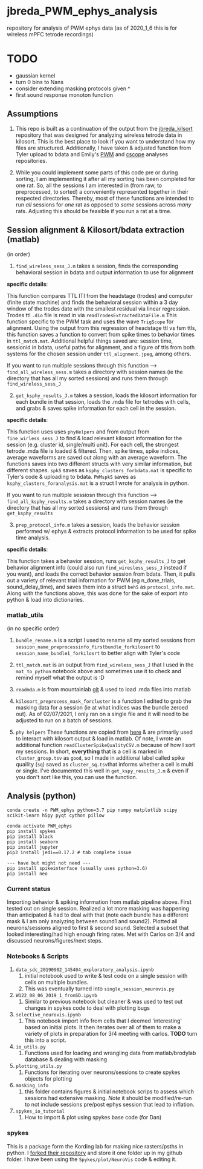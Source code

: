 # jbreda_PWM_ephys_analysis

repository for analysis of PWM ephys data (as of 2020_1_6 this is for wireless mPFC tetrode recordings)

# TODO
* gaussian kernel
* turn 0 bins to Nans
* consider extending masking protocols given ^
* first sound response monoton function

## Assumptions

1. This repo is built as a continuation of the output from the [jbreda_kilsort](https://github.com/Brody-Lab/jbreda_kilosort) repository that was designed for analyzing wireless tetrode data in kilosort. This is the best place to look if you want to understand how my files are structured. Additionally, I have taken & adjusted function from Tyler upload to bdata and Emily's [PWM](https://github.com/Brody-Lab/emilyjanedennis_PWManalysis/blob/master/find_wireless_sess.m) and [cscope](https://github.com/Brody-Lab/cscope) analyses repositories.

2. While you could implement some parts of this code pre or during sorting, I am implementing it after all my sorting has been completed for one rat. So, all the sessions I am interested in (from raw, to preprocessed, to sorted) a conveniently represented together in their respected directories. Thereby, most of these functions are intended to run *all* sessions for *one* rat as opposed to *some* sessions across *many* rats. Adjusting this should be feasible if you run a rat at a time.


## Session alignment & Kilosort/bdata extraction (matlab)
(in order)
1. `find_wireless_sess_J.m` takes a session, finds the corresponding behavioral session in bdata and output information to use for alignment

  **specific details**:

  This function compares TTL ITI from the headstage (trodes) and computer (finite state machine) and finds the behavioral session within a 3 day window of the trodes date with the smallest residual via linear regression. Trodes ttl `.dio` file is read in via `readTrodesExtractedDataFile.m` This function specific to the PWM task and uses the wave `TrigScope` for alignment. Using the output from this regression of headstage ttl vs fsm ttls, this function saves a function to convert from spike times to behavior times in `ttl_match.mat`. Additional helpful things saved are: session time, sessionid in bdata, useful paths for alignment, and a figure of ttls from both systems for the chosen session under `ttl_alignment.jpeg`, among others.

  If you want to run multiple sessions through this function --> `find_all_wireless_sess.m` takes a directory with session names (ie the directory that has all my sorted sessions) and runs them through `find_wireless_sess_J`


2. `get_ksphy_results_J.m` takes a session, loads the kilosort information for each bundle in that session, loads the .mda file for tetrodes with cells, and grabs & saves spike information for each cell in the session.

  **specific details**:

  This function uses uses `phyHelpers` and  from output from `fine_wirless_sess_J` to find & load relevant kilosort information for the session (e.g. cluster id, single/multi unit). For each cell, the strongest tetrode .mda file is loaded & filtered. Then, spike times, spike indices, average waveforms are saved out along with an average waveform. The functions saves into two different structs with very similar information, but different shapes. `spkS` saves as `ksphy_clusters_forbdata.mat` is specific to Tyler's code & uploading to bdata. `PWMspkS` saves as `ksphy_clusters_foranalysis.mat` is a struct I wrote for analysis in python.

  If you want to run multiple sessiosn through this function --> `find_all_ksphy_results.m` takes a directory with session names (ie the directory that has all my sorted sessions) and runs them through `get_ksphy_results`

3. `prep_protocol_info.m` takes a session, loads the behavior session performed w/ ephys & extracts protocol information to be used for spike time analysis.

  **specific details**:

  This function takes a behavior session, runs `get_ksphy_results_J` to get behavior alignment info (could also run `find_wiresless_sess_J` instead if you want), and loads the correct behavior session from bdata. Then, it pulls out a variety of relevant trial information for PWM (eg n_done_trials, sound_delay_time), and saves them into a struct `behS` as `protocol_info.mat`. Along with the functions above, this was done for the sake of export into python & load into dictionaries.

### matlab_utils
(in no specific order)
1. `bundle_rename.m` is a script I used to rename all my sorted sessions from `session_name_preprocessinfo_firstbundle_forkilosort` to `session_name_bundle1_forkilosrt` to better align with Tyler's code
2.  `ttl_match.mat` is an output from `find_wireless_sess_J` that I used in the `mat_to_python` notebook above and sometimes use it to check and remind myself what the output is :D

3. `readmda.m` is from mountainlab [git](https://github.com/flatironinstitute/mountainlab/tree/master/matlab/mdaio) & used to load .mda files into matlab

4. `kilosort_preprocess_mask_forcluster` is a function I edited to grab the masking data for a session (ie at what indices was the bundle zeroed out). As of 02/07/2021, I only ran on a single file and it will need to be adjusted to run on a batch of sessions.

5. `phy helpers` These functions are copied from [here](https://github.com/cortex-lab/spikes/tree/master/preprocessing/phyHelpers) & are primarily used to interact with kilosort output & load in matlab. Of note, I wrote an additional function `readClusterSpikeQualityCSV.m` because of how I sort my sessions. In short, **everything** that is a cell is marked in `cluster_group.tsv` as `good`, so I made in additional label called spike quaility (`sq`) saved as `cluster_sq.tsv`that informs whether a cell is multi or single. I've documented this well in `get_kspy_results_J.m` & even if you don't sort like this, you can use the function.


## Analysis (python)
```
conda create -n PWM_ephys python=3.7 pip numpy matplotlib scipy scikit-learn h5py pyqt cython pillow

conda activate PWM_ephys
pip install spykes
pip install black
pip install seaborn
pip install jupyter
pip3 install jedi==0.17.2 # tab complete issue

--- have but might not need ---
pip install spikeinterface (usually uses python=3.6)
pip install neo
```

### Current status
Importing behavior & spiking information from matlab pipeline above. First tested out on single session. Realized a lot more masking was happening than anticipated & had to deal with that (note each bundle has a different mask & I am only analyzing between sound1 and sound2). Plotted all neurons/sessions aligned to first & second sound. Selected a subset that looked interesting/had high enough firing rates. Met with Carlos on 3/4 and discussed neurons/figures/next steps.

### Notebooks & Scripts
1. `data_sdc_20190902_145404_exploratory_analysis.ipynb`
   1. initial notebook used to write & test code on a single session with cells on multiple bundles.
   2. This was eventually turned into `single_session_neurovis.py`
2. `W122_08_06_2019_1_fromSD.ipynb`
   1. Similar to previous notebook but cleaner & was used to test out changes in spykes code to deal with plotting bugs
3. `selective_neurovis.ipynb`
   1. This notebook import info from cells that I deemed 'interesting' based on initial plots. It then iterates over all of them to make a variety of plots in preparation for 3/4 meeting with carlos. **TODO** turn this into a script.
4. `io_utils.py`
   1. Functions used for loading and wrangling data from matlab/brodylab database & dealing with masking
5. `plotting_utils.py`
   1. Functions for iterating over neurons/sessions to create spykes objects for plotting
6. `masking_info`
   1. this folder contains figures & initial notebook scrips to assess which sessions had extensive masking. *Note* it should be modified/re-run to not include sessions pre/post ephys session that lead to inflation.
7. `spykes_io_tutorial`
   1. How to import & plot using spykes base code (for Dan)

### spykes
This is a package form the Kording lab for making nice rasters/psths in python. I [forked their repository](https://github.com/jess-breda/spykes) and store it one folder up in my github folder. I have been using the `Spykes/plot/NeuroVis` code & editing it.
